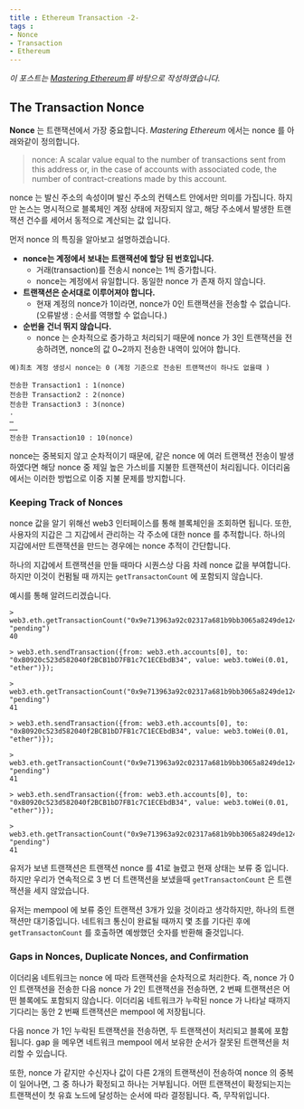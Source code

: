 ```yaml
---
title : Ethereum Transaction -2-
tags :
- Nonce
- Transaction
- Ethereum
---
```


*이 포스트는 [Mastering Ethereum](https://github.com/ethereumbook/ethereumbook)를 바탕으로 작성하였습니다.*

## The Transaction Nonce

**Nonce** 는 트랜잭션에서 가장 중요합니다. *Mastering Ethereum* 에서는 nonce 를 아래와같이 정의합니다.

> nonce: A scalar value equal to the number of transactions sent from this address or, in the case of accounts with associated code, the number of contract-creations made by this account.

nonce 는 발신 주소의 속성이며 발신 주소의 컨텍스트 안에서만 의미를 가집니다. 하지만 논스는 명시적으로 블록체인 계정 상태에 저장되지 않고, 해당 주소에서 발생한 트랜잭션 건수를 세어서 동적으로 계산되는 값 입니다.

먼저 nonce 의 특징을 알아보고 설명하겠습니다.

* **nonce는 계정에서 보내는 트랜잭션에 할당 된 번호입니다.**
  * 거래(transaction)를 전송시 nonce는 1씩 증가합니다.
  * nonce는 계정에서 유일합니다. 동일한 nonce 가 존재 하지 않습니다.
* **트랜잭션은 순서대로 이루어져야 합니다.**
  * 현재 계정의 nonce가 1이라면, nonce가 0인 트랜잭션을 전송할 수 없습니다. (오류발생 : 순서를 역행할 수 없습니다.)
* **순번을 건너 뛰지 않습니다.**
  * nonce 는 순차적으로 증가하고 처리되기 때문에 nonce 가 3인 트랜잭션을 전송하려면, nonce의 값 0~2까지 전송한 내역이 있어야 합니다.

```shell
예)최초 계정 생성시 nonce는 0 (계정 기준으로 전송된 트랜잭션이 하나도 없을때 )

전송한 Transaction1 : 1(nonce)
전송한 Transaction2 : 2(nonce)
전송한 Transaction3 : 3(nonce)
.
…
……
전송한 Transaction10 : 10(nonce)
```

nonce는 중복되지 않고 순차적이기 때문에, 같은 nonce 에 여러 트랜잭션 전송이 발생하였다면 해당 nonce 중 제일 높은 가스비를 지불한 트랜잭션이 처리됩니다. 이더리움에서는 이러한 방법으로 이중 지불 문제를 방지합니다.

### Keeping Track of Nonces

nonce 값을 알기 위해선 web3 인터페이스를 통해 블록체인을 조회하면 됩니다. 또한, 사용자의 지갑은 그 지갑에서 관리하는 각 주소에 대한 nonce 를 추적합니다. 하나의 지갑에서만 트랜잭션을 만드는 경우에는 nonce 추적이 간단합니다.

하나의 지갑에서 트랜잭션을 만들 때마다 시퀀스상 다음 차례 nonce 값을 부여합니다. 하지만 이것이 컨펌될 때 까지는 `getTransactonCount` 에 포함되지 않습니다.

예시를 통해 알려드리겠습니다.

```shell
> web3.eth.getTransactionCount("0x9e713963a92c02317a681b9bb3065a8249de124f", "pending")
40

> web3.eth.sendTransaction({from: web3.eth.accounts[0], to: "0xB0920c523d582040f2BCB1bD7FB1c7C1ECEbdB34", value: web3.toWei(0.01, "ether")});

> web3.eth.getTransactionCount("0x9e713963a92c02317a681b9bb3065a8249de124f", "pending")
41

> web3.eth.sendTransaction({from: web3.eth.accounts[0], to: "0xB0920c523d582040f2BCB1bD7FB1c7C1ECEbdB34", value: web3.toWei(0.01, "ether")});

> web3.eth.getTransactionCount("0x9e713963a92c02317a681b9bb3065a8249de124f", "pending")
41

> web3.eth.sendTransaction({from: web3.eth.accounts[0], to: "0xB0920c523d582040f2BCB1bD7FB1c7C1ECEbdB34", value: web3.toWei(0.01, "ether")});

> web3.eth.getTransactionCount("0x9e713963a92c02317a681b9bb3065a8249de124f", "pending")
41
```

유저가 보낸 트랜잭션은 트랜잭션 nonce 를 41로 늘렸고 현재 상태는 보류 중 입니다. 하지만 우리가 연속적으로 3 번 더 트랜잭션을 보냈을때 `getTransactonCount` 은 트랜잭션을 세지 않았습니다.

유저는 mempool 에 보류 중인 트랜잭션 3개가 있을 것이라고 생각하지만, 하나의 트랜잭션만 대기중입니다. 네트워크 통신이 완료될 때까지 몇 초를 기다린 후에 `getTransactonCount` 를 호출하면 예쌍했던 숫자를 반환해 줄것입니다.

### Gaps in Nonces, Duplicate Nonces, and Confirmation

이더리움 네트워크는 nonce 에 따라 트랜잭션을 순차적으로 처리한다. 즉, nonce 가 0인 트랜잭션을 전송한 다음 nonce 가 2인 트랜잭션을 전송하면, 2 번째 트랜잭션은 어떤 블록에도 포함되지 않습니다. 이더리움 네트워크가 누락된 nonce 가 나타날 때까지 기다리는 동안 2 번째 트랜잭션은 mempool 에 저장됩니다.

다음 nonce 가 1인 누락된 트랜잭션을 전송하면, 두 트랜잭션이 처리되고 블록에 포함됩니다. gap 을 메우면 네트워크 mempool 에서 보유한 순서가 잘못된 트랜잭션을 처리할 수 있습니다.

또한, nonce 가 같지만 수신자나 값이 다른 2개의 트랜잭션이 전송하여 nonce 의 중복이 일어나면, 그 중 하나가 확정되고 하나는 거부됩니다. 어떤 트랜잭션이 확정되는지는 트랜잭션이 첫 유효 노드에 달성하는 순서에 따라 결정됩니다. 즉, 무작위입니다.


